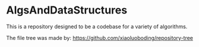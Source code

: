 # AlgsAndDataStructures

This is a repository designed to be a codebase for a variety of algorithms.




The file tree was made by:
https://github.com/xiaoluoboding/repository-tree
